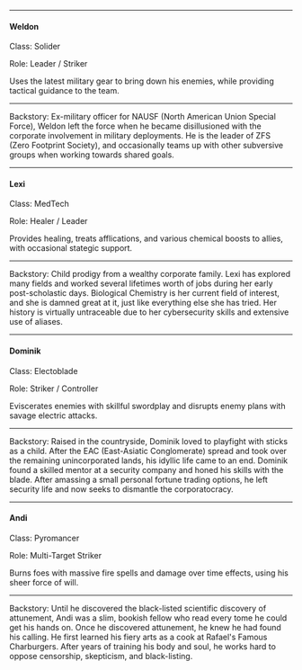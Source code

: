 ----

#### Weldon

Class: Solider

Role: Leader / Striker

Uses the latest military gear to bring down his enemies, while providing tactical guidance to the team.

----

Backstory: Ex-military officer for NAUSF (North American Union Special Force), Weldon left the force when he became disillusioned with the corporate involvement in military deployments. He is the leader of ZFS (Zero Footprint Society), and occasionally teams up with other subversive groups when working towards shared goals.

----

#### Lexi

Class: MedTech

Role: Healer / Leader

Provides healing, treats afflications, and various chemical boosts to allies, with occasional stategic support.

----

Backstory: Child prodigy from a wealthy corporate family. Lexi has explored many fields and worked several lifetimes worth of jobs during her early post-scholastic days. Biological Chemistry is her current field of interest, and she is damned great at it, just like everything else she has tried. Her history is virtually untraceable due to her cybersecurity skills and extensive use of aliases.

----

#### Dominik

Class: Electoblade

Role: Striker / Controller

Eviscerates enemies with skillful swordplay and disrupts enemy plans with savage electric attacks.

----

Backstory: Raised in the countryside, Dominik loved to playfight with sticks as a child. After the EAC (East-Asiatic Conglomerate) spread and took over the remaining unincorporated lands, his idyllic life came to an end. Dominik found a skilled mentor at a security company and honed his skills with the blade. After amassing a small personal fortune trading options, he left security life and now seeks to dismantle the corporatocracy.

----

#### Andi

Class: Pyromancer

Role: Multi-Target Striker

Burns foes with massive fire spells and damage over time effects, using his sheer force of will.

----

Backstory: Until he discovered the black-listed scientific discovery of attunement, Andi was a slim, bookish fellow who read every tome he could get his hands on. Once he discovered attunement, he knew he had found his calling. He first learned his fiery arts as a cook at Rafael's Famous Charburgers. After years of training his body and soul, he works hard to oppose censorship, skepticism, and black-listing.
